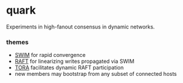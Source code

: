 # quark
Experiments in high-fanout consensus in dynamic networks.

### themes
* [SWIM](https://www.cs.cornell.edu/~asdas/research/dsn02-swim.pdf) for rapid convergence
* [RAFT](http://ramcloud.stanford.edu/raft.pdf) for linearizing writes propagated via SWIM
* [TORA](https://parasol.tamu.edu/~tradeva/paper.pdf) facilitates dynamic RAFT participation
* new members may bootstrap from any subset of connected hosts
